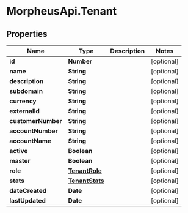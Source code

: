 # MorpheusApi.Tenant

## Properties

Name | Type | Description | Notes
------------ | ------------- | ------------- | -------------
**id** | **Number** |  | [optional] 
**name** | **String** |  | [optional] 
**description** | **String** |  | [optional] 
**subdomain** | **String** |  | [optional] 
**currency** | **String** |  | [optional] 
**externalId** | **String** |  | [optional] 
**customerNumber** | **String** |  | [optional] 
**accountNumber** | **String** |  | [optional] 
**accountName** | **String** |  | [optional] 
**active** | **Boolean** |  | [optional] 
**master** | **Boolean** |  | [optional] 
**role** | [**TenantRole**](TenantRole.md) |  | [optional] 
**stats** | [**TenantStats**](TenantStats.md) |  | [optional] 
**dateCreated** | **Date** |  | [optional] 
**lastUpdated** | **Date** |  | [optional] 


